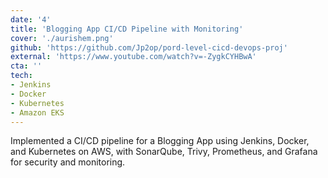 ```yaml
---
date: '4'
title: 'Blogging App CI/CD Pipeline with Monitoring'
cover: './aurishem.png'
github: 'https://github.com/Jp2op/pord-level-cicd-devops-proj'
external: 'https://www.youtube.com/watch?v=-ZygkCYHBwA'
cta: ''
tech:
- Jenkins
- Docker
- Kubernetes
- Amazon EKS
---
```


Implemented a CI/CD pipeline for a Blogging App using Jenkins, Docker, and Kubernetes on AWS, with SonarQube, Trivy, Prometheus, and Grafana for security and monitoring.